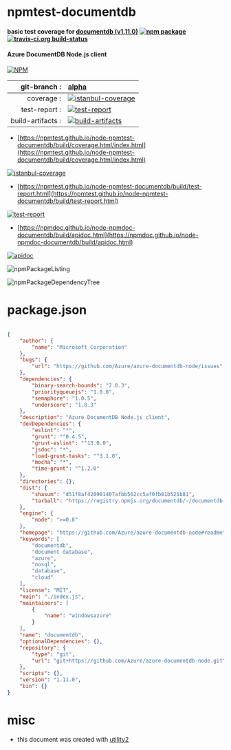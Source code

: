 # npmtest-documentdb

#### basic test coverage for  [documentdb (v1.11.0)](https://github.com/Azure/azure-documentdb-node#readme)  [![npm package](https://img.shields.io/npm/v/npmtest-documentdb.svg?style=flat-square)](https://www.npmjs.org/package/npmtest-documentdb) [![travis-ci.org build-status](https://api.travis-ci.org/npmtest/node-npmtest-documentdb.svg)](https://travis-ci.org/npmtest/node-npmtest-documentdb)

#### Azure DocumentDB Node.js client

[![NPM](https://nodei.co/npm/documentdb.png?downloads=true&downloadRank=true&stars=true)](https://www.npmjs.com/package/documentdb)

| git-branch : | [alpha](https://github.com/npmtest/node-npmtest-documentdb/tree/alpha)|
|--:|:--|
| coverage : | [![istanbul-coverage](https://npmtest.github.io/node-npmtest-documentdb/build/coverage.badge.svg)](https://npmtest.github.io/node-npmtest-documentdb/build/coverage.html/index.html)|
| test-report : | [![test-report](https://npmtest.github.io/node-npmtest-documentdb/build/test-report.badge.svg)](https://npmtest.github.io/node-npmtest-documentdb/build/test-report.html)|
| build-artifacts : | [![build-artifacts](https://npmtest.github.io/node-npmtest-documentdb/glyphicons_144_folder_open.png)](https://github.com/npmtest/node-npmtest-documentdb/tree/gh-pages/build)|

- [https://npmtest.github.io/node-npmtest-documentdb/build/coverage.html/index.html](https://npmtest.github.io/node-npmtest-documentdb/build/coverage.html/index.html)

[![istanbul-coverage](https://npmtest.github.io/node-npmtest-documentdb/build/screenCapture.buildCi.browser.%252Ftmp%252Fbuild%252Fcoverage.lib.html.png)](https://npmtest.github.io/node-npmtest-documentdb/build/coverage.html/index.html)

- [https://npmtest.github.io/node-npmtest-documentdb/build/test-report.html](https://npmtest.github.io/node-npmtest-documentdb/build/test-report.html)

[![test-report](https://npmtest.github.io/node-npmtest-documentdb/build/screenCapture.buildCi.browser.%252Ftmp%252Fbuild%252Ftest-report.html.png)](https://npmtest.github.io/node-npmtest-documentdb/build/test-report.html)

- [https://npmdoc.github.io/node-npmdoc-documentdb/build/apidoc.html](https://npmdoc.github.io/node-npmdoc-documentdb/build/apidoc.html)

[![apidoc](https://npmdoc.github.io/node-npmdoc-documentdb/build/screenCapture.buildCi.browser.%252Ftmp%252Fbuild%252Fapidoc.html.png)](https://npmdoc.github.io/node-npmdoc-documentdb/build/apidoc.html)

![npmPackageListing](https://npmtest.github.io/node-npmtest-documentdb/build/screenCapture.npmPackageListing.svg)

![npmPackageDependencyTree](https://npmtest.github.io/node-npmtest-documentdb/build/screenCapture.npmPackageDependencyTree.svg)



# package.json

```json

{
    "author": {
        "name": "Microsoft Corporation"
    },
    "bugs": {
        "url": "https://github.com/Azure/azure-documentdb-node/issues"
    },
    "dependencies": {
        "binary-search-bounds": "2.0.3",
        "priorityqueuejs": "1.0.0",
        "semaphore": "1.0.5",
        "underscore": "1.8.3"
    },
    "description": "Azure DocumentDB Node.js client",
    "devDependencies": {
        "eslint": "*",
        "grunt": "^0.4.5",
        "grunt-eslint": "^13.0.0",
        "jsdoc": "*",
        "load-grunt-tasks": "^3.1.0",
        "mocha": "*",
        "time-grunt": "^1.2.0"
    },
    "directories": {},
    "dist": {
        "shasum": "d51f8af420901407afbb562cc5af0fb81b521b81",
        "tarball": "https://registry.npmjs.org/documentdb/-/documentdb-1.11.0.tgz"
    },
    "engine": {
        "node": ">=0.8"
    },
    "homepage": "https://github.com/Azure/azure-documentdb-node#readme",
    "keywords": [
        "documentdb",
        "document database",
        "azure",
        "nosql",
        "database",
        "cloud"
    ],
    "license": "MIT",
    "main": "./index.js",
    "maintainers": [
        {
            "name": "windowsazure"
        }
    ],
    "name": "documentdb",
    "optionalDependencies": {},
    "repository": {
        "type": "git",
        "url": "git+https://github.com/Azure/azure-documentdb-node.git"
    },
    "scripts": {},
    "version": "1.11.0",
    "bin": {}
}
```



# misc
- this document was created with [utility2](https://github.com/kaizhu256/node-utility2)
